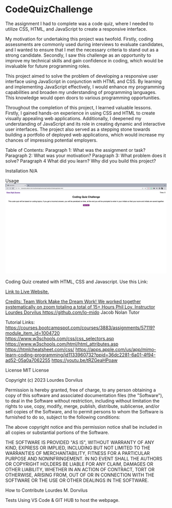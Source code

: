 # CodeQuizChallenge
The assignment I had to complete was a code quiz, where I needed to utilize CSS, HTML, and JavaScript to create a responsive interface.

My motivation for undertaking this project was twofold. Firstly, coding assessments are commonly used during interviews to evaluate candidates, and I wanted to ensure that I met the necessary criteria to stand out as a strong candidate. Secondly, I saw this challenge as an opportunity to improve my technical skills and gain confidence in coding, which would be invaluable for future programming roles.

This project aimed to solve the problem of developing a responsive user interface using JavaScript in conjunction with HTML and CSS. By learning and implementing JavaScript effectively, I would enhance my programming capabilities and broaden my understanding of programming languages. This knowledge would open doors to various programming opportunities.

 Throughout the completion of this project, I learned valuable lessons. Firstly, I gained hands-on experience in using CSS and HTML to create visually appealing web applications. Additionally, I deepened my understanding of JavaScript and its role in creating dynamic and interactive user interfaces. The project also served as a stepping stone towards building a portfolio of deployed web applications, which would increase my chances of impressing potential employers.

Table of Contents:
Paragraph 1: What was the assignment or task? Paragraph 2: What was your motivation? Paragraph 3: What problem does it solve? Paragraph 4 What did you learn? Why did you build this project?

Installation
N/A

Usage
<img src=".///assets/images/codequiz.png" alt= "picture of coding quiz website" width= " " height=" "> <br/> <figcaption> Coding Quiz created with HTML, CSS and Javascript.
Use this Link: <a href=" ">

 Link to Live Website.

Credits: Team Work Make the Dream Work! We worked together systematically on zoom totaling a total of 15+ Hours
Phil Loy, Instructor 
 Lourdes Dorvilus https://github.com/lo-mido
 Jacob Nolan Tutor 

Tutorial Links:
https://courses.bootcampspot.com/courses/3883/assignments/57119?module_item_id=1004720 https://www.w3schools.com/css/css_selectors.asp https://www.w3schools.com/html/html_attributes.asp https://htmlcheatsheet.com/css/ https://apps.apple.com/us/app/mimo-learn-coding-programming/id1133960732?ppid=36dc2281-6a01-4f94-ad52-05a0a7062255 https://youtu.be/tRZGeaHPoaw

License
MIT License

Copyright (c) 2023 Lourdes Dorvilus

Permission is hereby granted, free of charge, to any person obtaining a copy of this software and associated documentation files (the "Software"), to deal in the Software without restriction, including without limitation the rights to use, copy, modify, merge, publish, distribute, sublicense, and/or sell copies of the Software, and to permit persons to whom the Software is furnished to do so, subject to the following conditions:

The above copyright notice and this permission notice shall be included in all copies or substantial portions of the Software.

THE SOFTWARE IS PROVIDED "AS IS", WITHOUT WARRANTY OF ANY KIND, EXPRESS OR IMPLIED, INCLUDING BUT NOT LIMITED TO THE WARRANTIES OF MERCHANTABILITY, FITNESS FOR A PARTICULAR PURPOSE AND NONINFRINGEMENT. IN NO EVENT SHALL THE AUTHORS OR COPYRIGHT HOLDERS BE LIABLE FOR ANY CLAIM, DAMAGES OR OTHER LIABILITY, WHETHER IN AN ACTION OF CONTRACT, TORT OR OTHERWISE, ARISING FROM, OUT OF OR IN CONNECTION WITH THE SOFTWARE OR THE USE OR OTHER DEALINGS IN THE SOFTWARE.

How to Contribute
Lourdes M. Dorvilus

Tests
Using VS Code & GIT HUB to host the webpage.